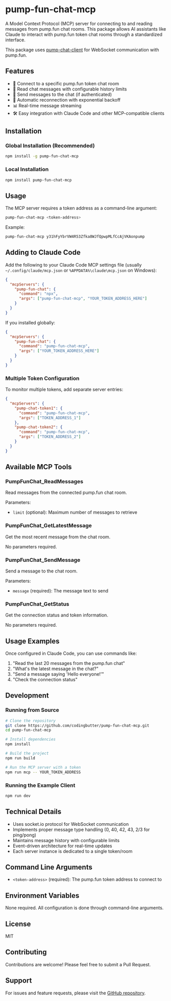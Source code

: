 # pump-fun-chat-mcp

A Model Context Protocol (MCP) server for connecting to and reading messages from pump.fun chat rooms. This package allows AI assistants like Claude to interact with pump.fun token chat rooms through a standardized interface.

This package uses [pump-chat-client](https://www.npmjs.com/package/pump-chat-client) for WebSocket communication with pump.fun.

## Features

- 🔌 Connect to a specific pump.fun token chat room
- 📨 Read chat messages with configurable history limits
- 💬 Send messages to the chat (if authenticated)
- 🔄 Automatic reconnection with exponential backoff
- 📊 Real-time message streaming
- 🛠️ Easy integration with Claude Code and other MCP-compatible clients

## Installation

### Global Installation (Recommended)

```bash
npm install -g pump-fun-chat-mcp
```

### Local Installation

```bash
npm install pump-fun-chat-mcp
```

## Usage

The MCP server requires a token address as a command-line argument:

```bash
pump-fun-chat-mcp <token-address>
```

Example:
```bash
pump-fun-chat-mcp y31hFyYbrVW4R53Zfka8WJfQpwpMLfCcAjVKAonpump
```

## Adding to Claude Code

Add the following to your Claude Code MCP settings file (usually `~/.config/claude/mcp.json` or `%APPDATA%\claude\mcp.json` on Windows):

```json
{
  "mcpServers": {
    "pump-fun-chat": {
      "command": "npx",
      "args": ["pump-fun-chat-mcp", "YOUR_TOKEN_ADDRESS_HERE"]
    }
  }
}
```

If you installed globally:

```json
{
  "mcpServers": {
    "pump-fun-chat": {
      "command": "pump-fun-chat-mcp",
      "args": ["YOUR_TOKEN_ADDRESS_HERE"]
    }
  }
}
```

### Multiple Token Configuration

To monitor multiple tokens, add separate server entries:

```json
{
  "mcpServers": {
    "pump-chat-token1": {
      "command": "pump-fun-chat-mcp",
      "args": ["TOKEN_ADDRESS_1"]
    },
    "pump-chat-token2": {
      "command": "pump-fun-chat-mcp",
      "args": ["TOKEN_ADDRESS_2"]
    }
  }
}
```

## Available MCP Tools

### PumpFunChat_ReadMessages
Read messages from the connected pump.fun chat room.

Parameters:
- `limit` (optional): Maximum number of messages to retrieve

### PumpFunChat_GetLatestMessage
Get the most recent message from the chat room.

No parameters required.

### PumpFunChat_SendMessage
Send a message to the chat room.

Parameters:
- `message` (required): The message text to send

### PumpFunChat_GetStatus
Get the connection status and token information.

No parameters required.

## Usage Examples

Once configured in Claude Code, you can use commands like:

1. "Read the last 20 messages from the pump.fun chat"
2. "What's the latest message in the chat?"
3. "Send a message saying 'Hello everyone!'"
4. "Check the connection status"

## Development

### Running from Source

```bash
# Clone the repository
git clone https://github.com/codingbutter/pump-fun-chat-mcp.git
cd pump-fun-chat-mcp

# Install dependencies
npm install

# Build the project
npm run build

# Run the MCP server with a token
npm run mcp -- YOUR_TOKEN_ADDRESS
```

### Running the Example Client

```bash
npm run dev
```

## Technical Details

- Uses socket.io protocol for WebSocket communication
- Implements proper message type handling (0, 40, 42, 43, 2/3 for ping/pong)
- Maintains message history with configurable limits
- Event-driven architecture for real-time updates
- Each server instance is dedicated to a single token/room

## Command Line Arguments

- `<token-address>` (required): The pump.fun token address to connect to

## Environment Variables

None required. All configuration is done through command-line arguments.

## License

MIT

## Contributing

Contributions are welcome! Please feel free to submit a Pull Request.

## Support

For issues and feature requests, please visit the [GitHub repository](https://github.com/codingbutter/pump-fun-chat-mcp/issues).